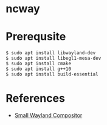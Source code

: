 # ncway

# Prerequsite

```
$ sudo apt install libwayland-dev
$ sudo apt install libegl1-mesa-dev
$ sudo apt install cmake
$ sudo apt install g++10
$ sudo apt install build-essential
```

# References

 * [Small Wayland Compositor](https://github.com/michaelforney/swc)
